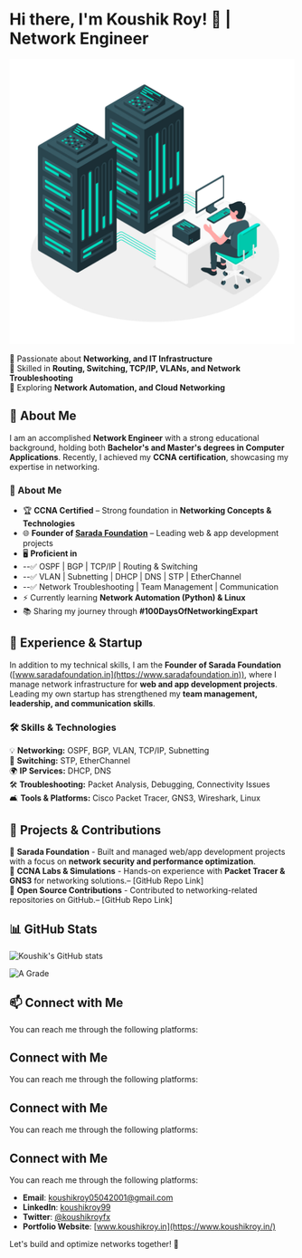 # Hi there, I'm Koushik Roy! 👋 | Network Engineer

![Network Engineer](2794209.jpg)

🔹 Passionate about **Networking, and IT Infrastructure**  
🔹 Skilled in **Routing, Switching, TCP/IP, VLANs, and Network Troubleshooting**  
🔹 Exploring **Network Automation, and Cloud Networking**

## 🚀 About Me

I am an accomplished **Network Engineer** with a strong educational background, holding both **Bachelor's and Master's degrees in Computer Applications**. Recently, I achieved my **CCNA certification**, showcasing my expertise in networking.

### **📌 About Me**  
- 🏆 **CCNA Certified** – Strong foundation in **Networking Concepts & Technologies**  
- 🌐 **Founder of [Sarada Foundation](https://www.saradafoundation.in/)** – Leading web & app development projects  
- 🖥️ **Proficient in**  
- --✅ OSPF | BGP | TCP/IP | Routing & Switching
- --✅ VLAN | Subnetting | DHCP | DNS | STP | EtherChannel
- --✅ Network Troubleshooting | Team Management | Communication
- ⚡ Currently learning **Network Automation (Python) & Linux**  
- 📚 Sharing my journey through **#100DaysOfNetworkingExpart**  

## 🌟 Experience & Startup

In addition to my technical skills, I am the **Founder of Sarada Foundation** ([www.saradafoundation.in](https://www.saradafoundation.in)), where I manage network infrastructure for **web and app development projects**. Leading my own startup has strengthened my **team management, leadership, and communication skills**.

### **🛠️ Skills & Technologies**  
💡 **Networking:** OSPF, BGP, VLAN, TCP/IP, Subnetting  
🔐 **Switching:** STP, EtherChannel  
🌍 **IP Services:** DHCP, DNS  
🛠️ **Troubleshooting:** Packet Analysis, Debugging, Connectivity Issues  
🛋️ **Tools & Platforms:** Cisco Packet Tracer, GNS3, Wireshark, Linux  


## 📂 Projects & Contributions

🔹 **Sarada Foundation** - Built and managed web/app development projects with a focus on **network security and performance optimization**.  
🔹 **CCNA Labs & Simulations** - Hands-on experience with **Packet Tracer & GNS3** for networking solutions.– [GitHub Repo Link]  
🔹 **Open Source Contributions** - Contributed to networking-related repositories on GitHub.– [GitHub Repo Link]

## 📊 GitHub Stats

![Koushik's GitHub stats](https://github-readme-stats.vercel.app/api?username=koushikroy99&show_icons=true&theme=radical)

![A Grade](https://img.shields.io/badge/Grade-A%2B-brightgreen)


## 📫 Connect with Me

You can reach me through the following platforms:

## Connect with Me

You can reach me through the following platforms:

## Connect with Me

You can reach me through the following platforms:

## Connect with Me

You can reach me through the following platforms:

- **Email**: [koushikroy05042001@gmail.com](mailto:koushikroy05042001@gmail.com)
- **LinkedIn**: [koushikroy99](https://www.linkedin.com/in/koushikroy99/)
- **Twitter**: [@koushikroyfx](https://x.com/koushikroyfx)
- **Portfolio Website**: [www.koushikroy.in](https://www.koushikroy.in/)

Let's build and optimize networks together! 🚀
